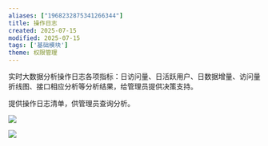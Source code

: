 ```yaml
---
aliases: ["1968232875341266344"]
title: 操作日志
created: 2025-07-15
modified: 2025-07-15
tags: ['基础模块']
theme: 权限管理
---
```


实时大数据分析操作日志各项指标：日访问量、日活跃用户、日数据增量、访问量折线图、接口相应分析等分析结果，给管理员提供决策支持。

提供操作日志清单，供管理员查询分析。

![](0b1ff6b1a9fa8ae5ea4f091bed3c05e8.jpg)

![](5826d5ec44d5d125b598af83bfbe062f.jpg)